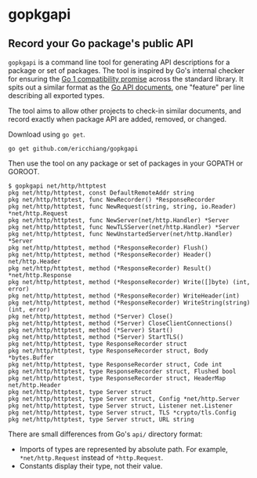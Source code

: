 # gopkgapi

## Record your Go package's public API

`gopkgapi` is a command line tool for generating API descriptions for a package or set of packages. The tool is inspired by Go's internal checker for ensuring the [Go 1 compatibility promise](https://golang.org/doc/go1compat) across the standard library. It spits out a similar format as the [Go API documents](https://github.com/golang/go/tree/master/api), one "feature" per line describing all exported types. 

The tool aims to allow other projects to check-in similar documents, and record exactly when package API are added, removed, or changed.

Download using `go get`.

```
go get github.com/ericchiang/gopkgapi
```

Then use the tool on any package or set of packages in your GOPATH or GOROOT.

```
$ gopkgapi net/http/httptest
pkg net/http/httptest, const DefaultRemoteAddr string
pkg net/http/httptest, func NewRecorder() *ResponseRecorder
pkg net/http/httptest, func NewRequest(string, string, io.Reader) *net/http.Request
pkg net/http/httptest, func NewServer(net/http.Handler) *Server
pkg net/http/httptest, func NewTLSServer(net/http.Handler) *Server
pkg net/http/httptest, func NewUnstartedServer(net/http.Handler) *Server
pkg net/http/httptest, method (*ResponseRecorder) Flush()
pkg net/http/httptest, method (*ResponseRecorder) Header() net/http.Header
pkg net/http/httptest, method (*ResponseRecorder) Result() *net/http.Response
pkg net/http/httptest, method (*ResponseRecorder) Write([]byte) (int, error)
pkg net/http/httptest, method (*ResponseRecorder) WriteHeader(int)
pkg net/http/httptest, method (*ResponseRecorder) WriteString(string) (int, error)
pkg net/http/httptest, method (*Server) Close()
pkg net/http/httptest, method (*Server) CloseClientConnections()
pkg net/http/httptest, method (*Server) Start()
pkg net/http/httptest, method (*Server) StartTLS()
pkg net/http/httptest, type ResponseRecorder struct
pkg net/http/httptest, type ResponseRecorder struct, Body *bytes.Buffer
pkg net/http/httptest, type ResponseRecorder struct, Code int
pkg net/http/httptest, type ResponseRecorder struct, Flushed bool
pkg net/http/httptest, type ResponseRecorder struct, HeaderMap net/http.Header
pkg net/http/httptest, type Server struct
pkg net/http/httptest, type Server struct, Config *net/http.Server
pkg net/http/httptest, type Server struct, Listener net.Listener
pkg net/http/httptest, type Server struct, TLS *crypto/tls.Config
pkg net/http/httptest, type Server struct, URL string
```

There are small differences from Go's `api/` directory format:

* Imports of types are represented by absolute path. For example, `*net/http.Request` instead of `*http.Request`.
* Constants display their type, not their value.
